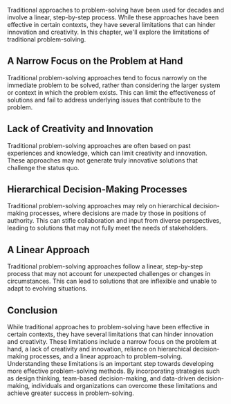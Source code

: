 
Traditional approaches to problem-solving have been used for decades and involve a linear, step-by-step process. While these approaches have been effective in certain contexts, they have several limitations that can hinder innovation and creativity. In this chapter, we'll explore the limitations of traditional problem-solving.

A Narrow Focus on the Problem at Hand
-------------------------------------

Traditional problem-solving approaches tend to focus narrowly on the immediate problem to be solved, rather than considering the larger system or context in which the problem exists. This can limit the effectiveness of solutions and fail to address underlying issues that contribute to the problem.

Lack of Creativity and Innovation
---------------------------------

Traditional problem-solving approaches are often based on past experiences and knowledge, which can limit creativity and innovation. These approaches may not generate truly innovative solutions that challenge the status quo.

Hierarchical Decision-Making Processes
--------------------------------------

Traditional problem-solving approaches may rely on hierarchical decision-making processes, where decisions are made by those in positions of authority. This can stifle collaboration and input from diverse perspectives, leading to solutions that may not fully meet the needs of stakeholders.

A Linear Approach
-----------------

Traditional problem-solving approaches follow a linear, step-by-step process that may not account for unexpected challenges or changes in circumstances. This can lead to solutions that are inflexible and unable to adapt to evolving situations.

Conclusion
----------

While traditional approaches to problem-solving have been effective in certain contexts, they have several limitations that can hinder innovation and creativity. These limitations include a narrow focus on the problem at hand, a lack of creativity and innovation, reliance on hierarchical decision-making processes, and a linear approach to problem-solving. Understanding these limitations is an important step towards developing more effective problem-solving methods. By incorporating strategies such as design thinking, team-based decision-making, and data-driven decision-making, individuals and organizations can overcome these limitations and achieve greater success in problem-solving.
